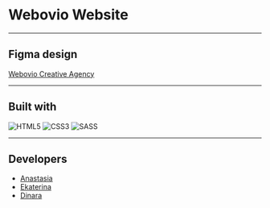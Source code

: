# Webovio Website

---

## Figma design

[Webovio Creative Agency](<https://www.figma.com/file/VuMfLaWwwk43R4BStqvL1f/Webovio-(Copy)?node-id=0-1&t=heKRKIsiMRojQwo1-0>)

---

## Built with

![HTML5](https://img.shields.io/badge/html5-%23E34F26.svg?style=for-the-badge&logo=html5&logoColor=white) ![CSS3](https://img.shields.io/badge/css3-%231572B6.svg?style=for-the-badge&logo=css3&logoColor=white) ![SASS](https://img.shields.io/badge/SASS-hotpink.svg?style=for-the-badge&logo=SASS&logoColor=white)

---

## Developers

- [Anastasia](https://github.com/AnastasiaKia)
- [Ekaterina](https://github.com/perkatya)
- [Dinara](https://github.com/di1ib)
